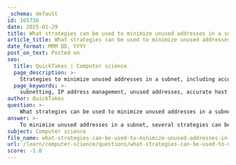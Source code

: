 ```yaml
---
_schema: default
id: 165736
date: 2025-01-29
title: What strategies can be used to minimize unused addresses in a subnet?
article_title: What strategies can be used to minimize unused addresses in a subnet?
date_format: MMM DD, YYYY
post_on_text: Posted on
seo:
  title: QuickTakes | Computer science
  page_description: >-
    Strategies to minimize unused addresses in a subnet, including accurate host assessment, VLSM, CIDR, regular audits, DHCP implementation, subnetting, and use of private address space.
  page_keywords: >-
    subnetting, IP address management, unused addresses, accurate host assessment, variable length subnet masking, CIDR, regular review, DHCP, dynamic allocation, private address space
author: QuickTakes
question: >-
    What strategies can be used to minimize unused addresses in a subnet?
answer: >-
    To minimize unused addresses in a subnet, several strategies can be employed:\n\n1. **Accurate Host Requirement Assessment**: Before creating subnets, it's crucial to accurately assess the number of hosts required for each subnet. This involves understanding current and future needs to avoid over-provisioning. For example, if a subnet is designed for 50 hosts, using a /26 subnet mask (which provides 62 usable addresses) is more efficient than a /24 subnet mask (which provides 254 usable addresses).\n\n2. **Variable Length Subnet Masking (VLSM)**: VLSM allows for the allocation of different subnet masks to different subnets based on their specific needs. This flexibility helps in optimizing the use of IP addresses by allocating only as many addresses as needed for each subnet. For instance, if one department requires 30 addresses and another requires 10, using a /26 for the first and a /28 for the second can significantly reduce wasted addresses.\n\n3. **Classless Inter-Domain Routing (CIDR)**: CIDR enables more efficient use of IP address space by allowing subnets to be created without being restricted to traditional classful boundaries. This means that organizations can create subnets that fit their needs more closely, reducing the number of unused addresses.\n\n4. **Regular Review and Reallocation**: Conducting regular audits of IP address usage can help identify subnets with a high number of unused addresses. If certain subnets are underutilized, their sizes can be adjusted, or they can be merged with other subnets to free up IP addresses for other uses.\n\n5. **Dynamic Host Configuration Protocol (DHCP)**: Implementing DHCP can help manage IP address allocation dynamically. By assigning IP addresses from a pool rather than statically assigning them, organizations can ensure that addresses are only allocated when needed, reducing the number of unused addresses.\n\n6. **Subnetting Strategies**: When planning subnets, consider the number of required subnets and the number of hosts per subnet. For example, if a network requires 10 subnets with varying host requirements, a hierarchical subnetting approach can be used to allocate address space efficiently.\n\n7. **Use of Private Address Space**: For internal networks, utilizing private IPv4 address ranges (such as 10.0.0.0/8, 172.16.0.0/12, or 192.168.0.0/16) can help manage address space more effectively. These addresses are not routable on the public internet, allowing for more flexible internal addressing without the concern of public address exhaustion.\n\nBy implementing these strategies, organizations can significantly reduce the number of unused addresses in their subnets, leading to more efficient use of their IP address space and better overall network management.
subject: Computer science
file_name: what-strategies-can-be-used-to-minimize-unused-addresses-in-a-subnet.md
url: /learn/computer-science/questions/what-strategies-can-be-used-to-minimize-unused-addresses-in-a-subnet
score: -1.0
---
```


&nbsp;